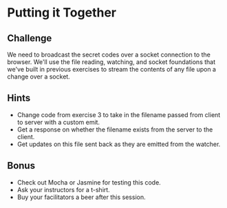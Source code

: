 Putting it Together
===================

Challenge
---------

We need to broadcast the secret codes over a socket connection to the browser. We'll use the file reading, watching, and socket foundations that we've built in previous exercises to stream the contents of any file upon a change over a socket.

Hints
-----

- Change code from exercise 3 to take in the filename passed from client to server with a custom emit.
- Get a response on whether the filename exists from the server to the client.
- Get updates on this file sent back as they are emitted from the watcher.

Bonus
-----

- Check out Mocha or Jasmine for testing this code.
- Ask your instructors for a t-shirt.
- Buy your facilitators a beer after this session.